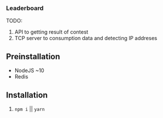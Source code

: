 ### Leaderboard


TODO:
1. API to getting result of contest
2. TCP server to consumption data and detecting IP addreses


## Preinstallation
- NodeJS ~10
- Redis


## Installation

1. `npm i`
||
`yarn`